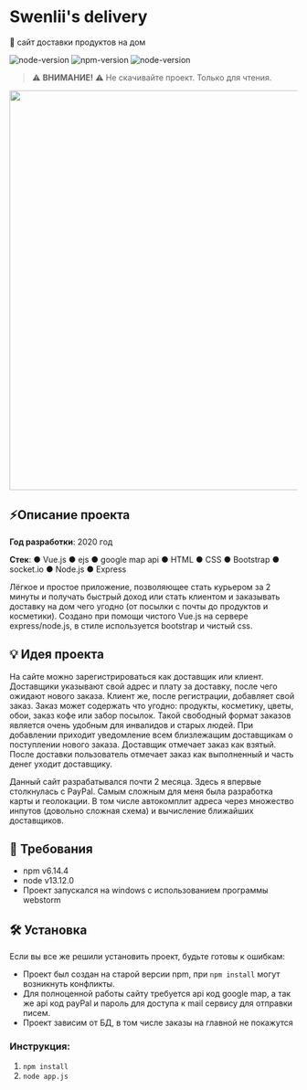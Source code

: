 # Swenlii's delivery

🚛 сайт доставки продуктов на дом

![node-version](https://badgen.net/opam/license/cohttp)
![npm-version](https://img.shields.io/badge/npm-6.14.4-red) 
![node-version](https://img.shields.io/badge/node-13.12.0-green)

> ⚠️ **ВНИМАНИЕ!** ⚠️ Не скачивайте проект. Только для чтения. 

<div align="center">
<img src="https://swenlii.github.io/img/projects/delivery.png" width="700px">
</div>

## ⚡Описание проекта

**Год разработки**: 2020 год

**Стек**: ● Vue.js ● ejs ● google map api ● HTML ● CSS ● Bootstrap ● socket.io ● Node.js ● Express

Лёгкое и простое приложение, позволяющее стать курьером за 2 минуты и получать быстрый доход или стать клиентом и заказывать доставку на дом чего угодно (от посылки с почты до продуктов и косметики). Создано при помощи чистого Vue.js на сервере express/node.js, в стиле используется bootstrap и чистый css.

## 💡 Идея проекта

На сайте можно зарегистрироваться как доставщик или клиент.  Доставщики указывают свой адрес и плату за доставку, после чего ожидают нового заказа. Клиент же, после регистрации, добавляет свой заказ. Заказ может содержать что угодно: продукты, косметику, цветы, обои, заказ кофе или забор посылок. Такой свободный формат заказов является очень удобным для инвалидов и старых людей. При добавлении приходит уведомление всем близлежащим доставщикам о поступлении нового заказа. Доставщик отмечает заказ как взятый. После доставки пользователь отмечает заказ как выполненный и часть денег уходит доставщику. 

Данный сайт разрабатывался почти 2 месяца. Здесь я впервые столкнулась с PayPal. Самым сложным для меня была разработка карты и геолокации. В том числе автокомплит адреса через множество инпутов (довольно сложная схема) и вычисление ближайших доставщиков.

## 📝 Требования

- npm v6.14.4
- node v13.12.0
- Проект запускался на windows с использованием программы webstorm

## 🛠️ Установка

Если вы все же решили установить проект, будьте готовы к ошибкам:
- Проект был создан на старой версии npm, при `npm install` могут возникнуть конфликты. 
- Для полноценной работы сайту требуется api код google map, а так же api код payPal и пароль для доступа к mail сервису для отправки писем.
- Проект зависим от БД, в том числе заказы на главной не покажутся

### Инструкция:

1. `npm install`
2. `node app.js`
